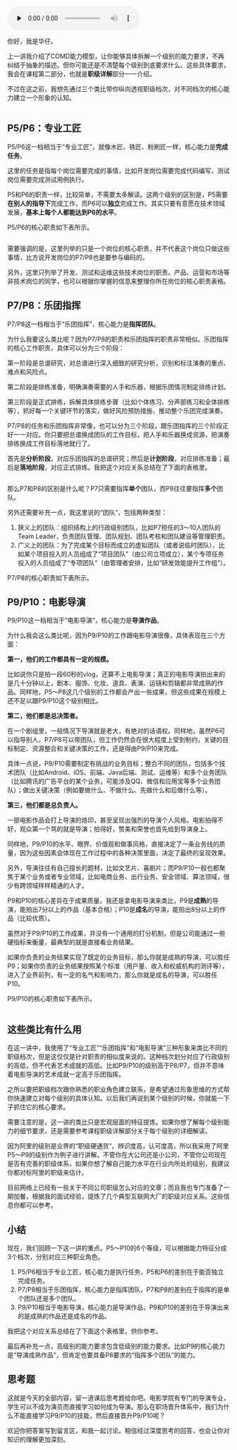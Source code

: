 <audio id="audio" title="06 | 职级档次：你现在应该具备的核心能力是什么？" controls="" preload="none"><source id="mp3" src="https://static001.geekbang.org/resource/audio/43/2d/43ea21e0b3b8374de85a4060d1da162d.mp3"></audio>

你好，我是华仔。

上一讲我介绍了COMD能力模型，让你能够具体拆解一个级别的能力要求，不再纠结于抽象的描述。但你可能还是不清楚每个级别到底要求什么。这些具体要求，我会在课程第二部分，也就是**职级详解**部分一一介绍。

不过在这之前，我想先通过三个类比带你纵向透视职级档次，对不同档次的核心能力建立一个形象的认知。

<img src="https://static001.geekbang.org/resource/image/4b/4e/4bccb93fyyc2e9efb3315148d481374e.jpg" alt="">

## P5/P6：专业工匠

P5/P6这一档相当于“专业工匠”，就像木匠、铁匠、粉刷匠一样，核心能力是**完成任务**。

这里的任务是指每个岗位需要完成的事情，比如开发岗位需要完成代码编写，测试岗位需要完成测试用例执行。

P5和P6的职责一样，比较简单，不需要太多解读。这两个级别的区别是，P5需要**在别人的指导下**完成工作，而P6可以**独立**完成工作。其实只要有意愿在技术领域发展，**基本上每个人都能达到P6的水平**。

P5/P6的核心职责如下表所示。

<img src="https://static001.geekbang.org/resource/image/c6/87/c66280b04f93cf3ccd6c82bf8a0bd487.jpg" alt="">

需要强调的是，这里列举的只是一个岗位的核心职责，并不代表这个岗位只做这些事情，比方说开发岗位的P7/P8也是要参与编码的。

另外，这里只列举了开发、测试和运维这些技术岗位的职责。产品、运营和市场等非技术岗位的同学，也可以根据你掌握的信息来整理你所在岗位的核心职责表格。

## P7/P8：乐团指挥

P7/P8这一档相当于“乐团指挥”，核心能力是**指挥团队**。

为什么我要这么类比呢？因为P7/P8的职责和乐团指挥的职责非常相似。乐团指挥的核心工作职责，具体可以分为三个阶段：

第一阶段是总谱研究，对总谱进行深入细致的研究分析，识别和标注演奏的重点、难点和风险点。

第二阶段是排练准备，明确演奏需要的人手和乐器，根据乐团情况制定排练计划。

第三阶段是正式排练，拆解具体排练步骤（比如个体练习、分声部练习和全体排练等），抓好每一个关键环节的落实，做好风险预防措施，推动整个乐团完成演奏。

P7/P8的任务和乐团指挥非常像，也可以分为三个阶段，跟乐团指挥的三个阶段正好一一对应。你只要把总谱换成团队的工作目标，把人手和乐器换成资源，把演奏排练换成工作目标落地就行了。

首先是**分析阶段**，对应乐团指挥的总谱研究；然后是**计划阶段**，对应排练准备；最后是**落地阶段**，对应正式排练。我把这个对应关系总结在了下面的表格里。

<img src="https://static001.geekbang.org/resource/image/1f/88/1fe4ea49e3ea5435c73406d4be2e3c88.jpg" alt="">

那么P7和P8的区别是什么呢？P7只需要指挥**单个**团队，而P8往往要指挥**多个**团队。

另外还需要补充一点，我这里说的“团队”，包括两种类型：

1. 狭义上的团队：组织结构上的行政级别团队，比如P7担任的3～10人团队的Team Leader，负责团队管理、团队规划、团队考核和团队建设等管理职责。
1. 广义上的团队：为了完成某个目标而成立的虚拟团队（或者说临时团队），比如某个项目投入的人员组成了“项目团队”（由公司立项成立），某个专项任务投入的人员组成了“专项团队”（由管理者安排，比如“研发效能提升工作组”）。

P7/P8的核心职责如下表所示。<br>
<img src="https://static001.geekbang.org/resource/image/f6/c2/f651082f46406950985568e639f082c2.jpg" alt="">

## P9/P10：电影导演

P9/P10这一档相当于“电影导演”，核心能力是**导演作品**。

为什么我会这么类比呢，因为P9/P10的工作跟电影导演很像，具体表现在三个方面：

**第一，他们的工作都具有一定的规模。**

比如说你只是拍一段60秒的vlog，还算不上电影导演；真正的电影导演拍出来的是几十分钟以上，剧本、服饰、化妆、道具、表演、运镜和剪辑都非常成熟的作品。同样地，P5～P8这几个级别的工作都会产出一些成果，但这些成果在规模上还不足以跟P9/P10这个级别相比。

**第二，他们都是总决策者。**

在一个剧组里，一般情况下导演就是老大，有绝对的话语权。同样地，虽然P6可以指导别人，P7/P8可以带团队，但工作仍然会在很大程度上受到制约，关键的目标制定、资源整合和关键决策的工作，还是得由P9/P10来完成。

具体一点说，P9/P10需要制定有挑战的业务目标；整合不同的团队，包括多个技术团队（比如Android、iOS、前端、Java后端、测试、运维等）和多个业务团队（比如腾讯的广告平台的某个业务，可能涉及QQ、微信和应用宝等多个业务团队）；做出关键决策（例如要做什么、不做什么、先做什么和后做什么等）。

**第三，他们都是总负责人。**

一部电影作品会打上导演的烙印，甚至呈现出强烈的导演个人风格。电影拍得不好，观众第一个骂的就是导演；拍得好，赞美和荣誉也首先给到导演身上。

同样地，P9/P10的水平、眼界、价值观和做事风格，直接决定了一条业务线的质量，因为这些因素会体现在工作过程中的各种决策里面，决定了最终的呈现效果。

另外，导演往往有自己擅长的题材，比如文艺片、喜剧片；而P9/P10一般也都聚焦于某个业务或者专业领域，比如电商业务、出行业务、安全领域、算法领域，很少有跨领域样样精通的人才。

P9和P10的核心差异在于成果质量。我还是拿电影导演来类比，P9是**成熟**的导演，能拍出7分以上的作品（基本合格）；P10是**成名**的导演，能拍出8分以上的作品（比较优质）。

虽然对于P9/P10的工作成果，并没有一个通用的打分机制，但是公司能通过一些硬指标来衡量，最典型的就是直接看业务结果。

如果你负责的业务结果实现了既定的业务目标，那么你就是成熟的导演，可以胜任P9；如果你负责的业务结果按照某个标准（用户量、收入和权威机构的测评等），进入了业界前列，有一定的名气和影响力，那么你就是成名的导演，可以胜任P10。

P9/P10的核心职责如下表所示。

<img src="https://static001.geekbang.org/resource/image/ee/c5/eeb6175e8cae4e11c290907be255d8c5.jpg" alt="">

## 这些类比有什么用

在这一讲中，我使用了“专业工匠”“乐团指挥”和“电影导演”三种形象来类比不同的职级档次，但是这仅仅是针对职责的相似度来说的。这种档次划分对应了行政级别的高低，但不代表艺术成就的高低。比如P9/P10的级别高于P8/P7，但并不意味着电影导演的艺术成就一定高于乐团指挥。

之所以要把职级档次跟你熟悉的职业角色建立联系，是希望通过形象思维的方式帮你快速建立对每个级别的具体认知。以后我们再说到某个级别的时候，你就能一下子抓住它的核心要求。

需要注意的是，这一讲的类比只是宏观层面的特征提炼。如果你想了解每个级别能力的细节要求，还是需要参考课程职级详解部分关于每个级别的详细解读。

因为阿里的级别是业界的“职级硬通货”，辨识度高，认可度高，所以我采用了阿里P5～P9的级别作为例子进行讲解。不管你在大公司还是小公司，不管你公司现在是否有完善的职级体系，如果你想了解自己能力水平在行业内所处的级别，我建议你都对标阿里的职级来估计。

目前网络上已经有一些关于不同公司职级怎么对应的文章；而且我也专门准备了一期加餐，根据我的面试经验，提炼了几个典型互联网大厂的职级对应关系。这些信息你都可以参考。

## 小结

现在，我们回顾一下这一讲的重点。P5～P10的6个等级，可以根据能力特征分成3个档次，分别对应三种职业角色。

1. P5/P6相当于专业工匠，核心能力是执行任务，P5和P6的差别在于能否独立完成任务。
1. P7/P8相当于乐团指挥，核心能力是指挥团队，P7和P8的差别在于指挥的是单个团队还是多个团队。
1. P9/P10相当于电影导演，核心能力是导演作品，P9和P10的差别在于导演出来的是成熟的作品还是成名的作品。

我把这个对应关系总结在了下面这个表格里，供你参考。<br>
<img src="https://static001.geekbang.org/resource/image/54/37/54bd26eb8d1b7fa99f7f8095fe2e4337.jpg" alt="">

最后再补充一点，高级别的能力要求包含低级别的能力要求。比如P9的核心能力是“导演成熟作品”，但肯定也要具备P8要求的“指挥多个团队”的能力。

## 思考题

这就是今天的全部内容，留一道课后思考题给你吧。电影学院有专门的导演专业，学生可以不成为演员而直接学习如何成为导演。那么在职场晋升体系中，我们为什么不能直接学习P9/P10的技能，然后直接晋升P9/P10呢？

欢迎你把答案写到留言区，和我一起讨论。相信经过深度思考的回答，也会让你对知识的理解更加深刻。<br>
<img src="https://static001.geekbang.org/resource/image/14/b8/14c0dd1336yyf86864d3452b90e9bdb8.jpeg" alt="">
